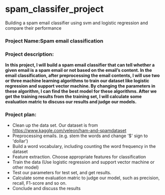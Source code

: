 # spam_classifer_project
Building a spam email classifier using svm and logistic regression and compare their performance<br>

### Project Name:Spam email classification
### Project description:
__In this project, I will build a spam email classifier that can tell whether a given email is a spam email or not based on the email’s content. In the email classification, after preprocessing the email contents, I will use two or three machine learning algorithms to train our dataset like logistic regression and support vector machine. By changing the parameters in these algorithm, I can find the best model for these algorithms. After we get the training results from the training set, I will calculate some evaluation matric to discuss our results and judge our models.__
### Project plan:
- Clean up the data set. Our dataset is from https://www.kaggle.com/veleon/ham-and-spamdataset 
- Preprocessing emails. (e.g. stem the words and change '$' sign to 'dollar')
- Build a word vocabulary, including counting the word frequency in the dataset 
- Feature extraction. Choose appropriate features for classification 
- Train the data (Use logistic regression and support vector machine or other model)
- Test our parameters for test set, and get results. 
- Calculate some evaluation matric to judge our model, such as precision, recall, F1-score and so on.
- Conclude and discuss the results 
